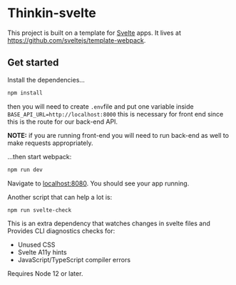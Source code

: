 # Thinkin-svelte

This project is built on a  template for [Svelte](https://svelte.dev) apps. It lives at https://github.com/sveltejs/template-webpack.


## Get started

Install the dependencies...

```bash
npm install
```

then you will need to create `.env`file and put one variable inside `BASE_API_URL=http://localhost:8000` this is necessary for front end since this is the route for our back-end API. 

**NOTE:** if you are running front-end you will need to run back-end as well to make requests appropriately. 

...then start webpack:

```bash
npm run dev
```

Navigate to [localhost:8080](http://localhost:8080). You should see your app running. 



Another script that can help a lot is: 

```shell
npm run svelte-check
```

This is an extra dependency that watches changes in svelte files and Provides CLI diagnostics checks for:

- Unused CSS
- Svelte A11y hints
- JavaScript/TypeScript compiler errors

Requires Node 12 or later.